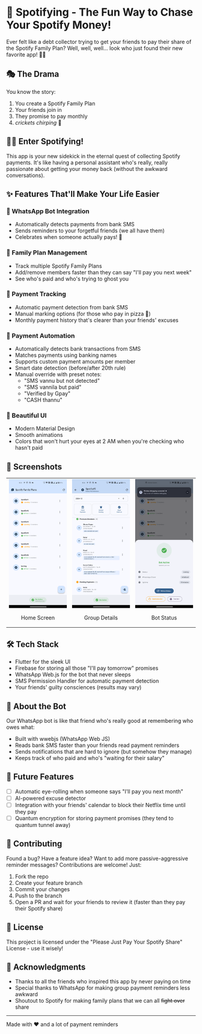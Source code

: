 # 🎵 Spotifying - The Fun Way to Chase Your Spotify Money!

Ever felt like a debt collector trying to get your friends to pay their share of the Spotify Family Plan? Well, well, well... look who just found their new favorite app! 🕵️‍♂️

## 🎭 The Drama

You know the story:
1. You create a Spotify Family Plan
2. Your friends join in
3. They promise to pay monthly
4. *crickets chirping* 🦗

## 🦸‍♂️ Enter Spotifying!

This app is your new sidekick in the eternal quest of collecting Spotify payments. It's like having a personal assistant who's really, really passionate about getting your money back (without the awkward conversations).

## ✨ Features That'll Make Your Life Easier

### 🤖 WhatsApp Bot Integration
- Automatically detects payments from bank SMS
- Sends reminders to your forgetful friends (we all have them)
- Celebrates when someone actually pays! 🎉

### 👥 Family Plan Management
- Track multiple Spotify Family Plans
- Add/remove members faster than they can say "I'll pay you next week"
- See who's paid and who's trying to ghost you

### 💸 Payment Tracking
- Automatic payment detection from bank SMS
- Manual marking options (for those who pay in pizza 🍕)
- Monthly payment history that's clearer than your friends' excuses

### 🎨 Payment Automation
- Automatically detects bank transactions from SMS
- Matches payments using banking names
- Supports custom payment amounts per member
- Smart date detection (before/after 20th rule)
- Manual override with preset notes:
  - "SMS vannu but not detected"
  - "SMS vannila but paid"
  - "Verified by Gpay"
  - "CASH thannu"

### 🎨 Beautiful UI
- Modern Material Design
- Smooth animations
- Colors that won't hurt your eyes at 2 AM when you're checking who hasn't paid

## 📱 Screenshots

<table>
  <tr>
    <td width="33%">
      <img src="screenshots/homepage.png" alt="Home Screen" />
      <p align="center">Home Screen</p>
    </td>
    <td width="33%">
      <img src="screenshots/groupdetail.png" alt="Group Details" />
      <p align="center">Group Details</p>
    </td>
    <td width="33%">
      <img src="screenshots/botstatus.png" alt="Bot Status" />
      <p align="center">Bot Status</p>
    </td>
  </tr>
</table>

## 🛠️ Tech Stack

- Flutter for the sleek UI
- Firebase for storing all those "I'll pay tomorrow" promises
- WhatsApp Web.js for the bot that never sleeps
- SMS Permission Handler for automatic payment detection
- Your friends' guilty consciences (results may vary)

## 🤖 About the Bot

Our WhatsApp bot is like that friend who's really good at remembering who owes what:
- Built with wwebjs (WhatsApp Web JS)
- Reads bank SMS faster than your friends read payment reminders
- Sends notifications that are hard to ignore (but somehow they manage)
- Keeps track of who paid and who's "waiting for their salary"

## 🎯 Future Features

- [ ] Automatic eye-rolling when someone says "I'll pay you next month"
- [ ] AI-powered excuse detector
- [ ] Integration with your friends' calendar to block their Netflix time until they pay
- [ ] Quantum encryption for storing payment promises (they tend to quantum tunnel away)

## 🤝 Contributing

Found a bug? Have a feature idea? Want to add more passive-aggressive reminder messages? Contributions are welcome! Just:
1. Fork the repo
2. Create your feature branch
3. Commit your changes
4. Push to the branch
5. Open a PR and wait for your friends to review it (faster than they pay their Spotify share)

## 📜 License

This project is licensed under the "Please Just Pay Your Spotify Share" License - use it wisely!

## 🙏 Acknowledgments

- Thanks to all the friends who inspired this app by never paying on time
- Special thanks to WhatsApp for making group payment reminders less awkward
- Shoutout to Spotify for making family plans that we can all ~~fight over~~ share

---

Made with ❤️ and a lot of payment reminders
